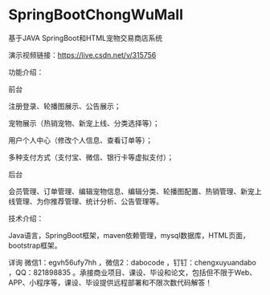 # SpringBootChongWuMall
 基于JAVA SpringBoot和HTML宠物交易商店系统

演示视频链接：https://live.csdn.net/v/315756

功能介绍：

前台

注册登录、轮播图展示、公告展示；

宠物展示（热销宠物、新宠上线、分类选择等）；

用户个人中心（修改个人信息、查看订单等）；

多种支付方式（支付宝、微信、银行卡等虚拟支付）；

后台

会员管理、订单管理、编辑宠物信息、编辑分类、轮播图配置、热销管理、新宠上线管理、为你推荐管理、统计分析、公告管理等。

技术介绍：

Java语言，SpringBoot框架，maven依赖管理，mysql数据库，HTML页面，bootstrap框架。

详询 微信1：egvh56ufy7hh ，微信2：dabocode ，钉钉：chengxuyuandabo ，QQ：821898835 。承接商业项目、课设、毕设和论文，包括但不限于Web、APP、小程序等，课设、毕设提供远程部署和不限次数代码解答！
